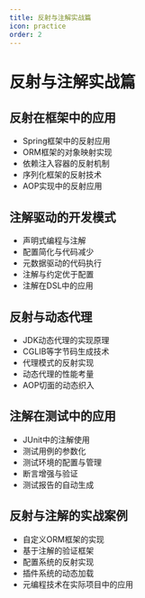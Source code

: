 ```yaml
---
title: 反射与注解实战篇
icon: practice
order: 2
---
```


# 反射与注解实战篇

## 反射在框架中的应用

- Spring框架中的反射应用
- ORM框架的对象映射实现
- 依赖注入容器的反射机制
- 序列化框架的反射技术
- AOP实现中的反射应用

## 注解驱动的开发模式

- 声明式编程与注解
- 配置简化与代码减少
- 元数据驱动的代码执行
- 注解与约定优于配置
- 注解在DSL中的应用

## 反射与动态代理

- JDK动态代理的实现原理
- CGLIB等字节码生成技术
- 代理模式的反射实现
- 动态代理的性能考量
- AOP切面的动态织入

## 注解在测试中的应用

- JUnit中的注解使用
- 测试用例的参数化
- 测试环境的配置与管理
- 断言增强与验证
- 测试报告的自动生成

## 反射与注解的实战案例

- 自定义ORM框架的实现
- 基于注解的验证框架
- 配置系统的反射实现
- 插件系统的动态加载
- 元编程技术在实际项目中的应用
